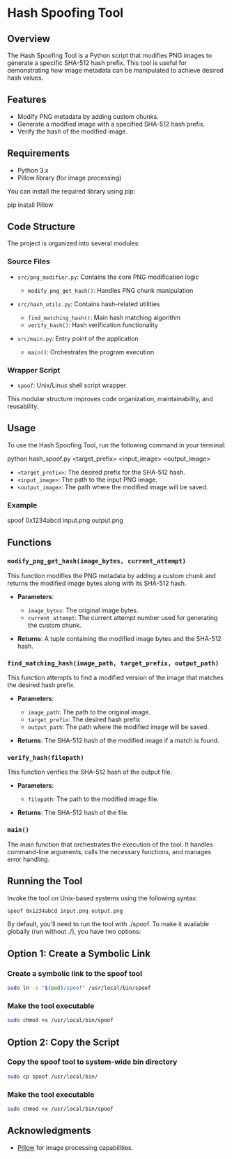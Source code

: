 # Hash Spoofing Tool

## Overview

The Hash Spoofing Tool is a Python script that modifies PNG images to generate a specific SHA-512 hash prefix. This tool is useful for demonstrating how image metadata can be manipulated to achieve desired hash values.

## Features

- Modify PNG metadata by adding custom chunks.
- Generate a modified image with a specified SHA-512 hash prefix.
- Verify the hash of the modified image.

## Requirements

- Python 3.x
- Pillow library (for image processing)

You can install the required library using pip:

pip install Pillow

## Code Structure

The project is organized into several modules:

### Source Files
- `src/png_modifier.py`: Contains the core PNG modification logic
  - `modify_png_get_hash()`: Handles PNG chunk manipulation
  
- `src/hash_utils.py`: Contains hash-related utilities
  - `find_matching_hash()`: Main hash matching algorithm
  - `verify_hash()`: Hash verification functionality
  
- `src/main.py`: Entry point of the application
  - `main()`: Orchestrates the program execution

### Wrapper Script
- `spoof`: Unix/Linux shell script wrapper


This modular structure improves code organization, maintainability, and reusability.

## Usage

To use the Hash Spoofing Tool, run the following command in your terminal:

python hash_spoof.py <target_prefix> <input_image> <output_image>

- `<target_prefix>`: The desired prefix for the SHA-512 hash.
- `<input_image>`: The path to the input PNG image.
- `<output_image>`: The path where the modified image will be saved.

### Example

spoof 0x1234abcd input.png output.png

## Functions

### `modify_png_get_hash(image_bytes, current_attempt)`

This function modifies the PNG metadata by adding a custom chunk and returns the modified image bytes along with its SHA-512 hash.

- **Parameters**:
  - `image_bytes`: The original image bytes.
  - `current_attempt`: The current attempt number used for generating the custom chunk.

- **Returns**: A tuple containing the modified image bytes and the SHA-512 hash.

### `find_matching_hash(image_path, target_prefix, output_path)`

This function attempts to find a modified version of the image that matches the desired hash prefix.

- **Parameters**:
  - `image_path`: The path to the original image.
  - `target_prefix`: The desired hash prefix.
  - `output_path`: The path where the modified image will be saved.

- **Returns**: The SHA-512 hash of the modified image if a match is found.

### `verify_hash(filepath)`

This function verifies the SHA-512 hash of the output file.

- **Parameters**:
  - `filepath`: The path to the modified image file.

- **Returns**: The SHA-512 hash of the file.

### `main()`

The main function that orchestrates the execution of the tool. It handles command-line arguments, calls the necessary functions, and manages error handling.

## Running the Tool

Invoke the tool on Unix-based systems using the following syntax:

```bash
spoof 0x1234abcd input.png output.png
```

By default, you'll need to run the tool with ./spoof. To make it available globally (run without ./), you have two options:

## Option 1: Create a Symbolic Link

### Create a symbolic link to the spoof tool
```bash
sudo ln -s "$(pwd)/spoof" /usr/local/bin/spoof
```
### Make the tool executable
```bash
sudo chmod +x /usr/local/bin/spoof
```

## Option 2: Copy the Script
### Copy the spoof tool to system-wide bin directory
```bash
sudo cp spoof /usr/local/bin/
```
### Make the tool executable
```bash
sudo chmod +x /usr/local/bin/spoof
```
## Acknowledgments

- [Pillow](https://python-pillow.org/) for image processing capabilities.
